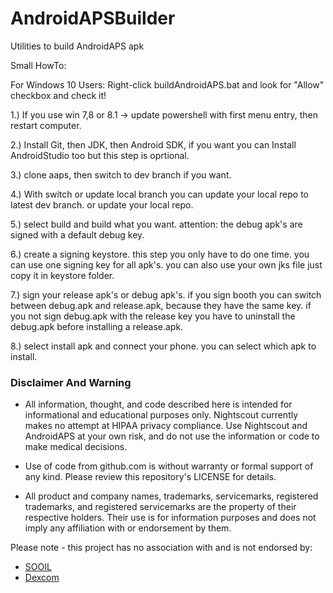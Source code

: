 # AndroidAPSBuilder
Utilities to build AndroidAPS apk

Small HowTo:

For Windows 10 Users: Right-click buildAndroidAPS.bat and look for "Allow" checkbox and check it!

1.) If you use win 7,8 or 8.1 -> update powershell with first menu entry, then restart computer.

2.) Install Git, then JDK, then Android SDK, if you want you can Install AndroidStudio too but this step is oprtional.

3.) clone aaps, then switch to dev branch if you want. 

4.) With switch or update local branch you can update your local repo to latest dev branch. or update your local repo.

5.) select build and build what you want. attention: the debug apk's are signed with a default debug key. 

6.) create a signing keystore. this step you only have to do one time. you can use one signing key for all apk's. you can also use your own jks file just copy it in keystore folder.

7.) sign your release apk's or debug apk's. if you sign booth you can switch between debug.apk and release.apk, because they have the same key. if you not sign debug.apk with the release key you have to uninstall the debug.apk before installing a release.apk.

8.) select install apk and connect your phone. you can select which apk to install.





### Disclaimer And Warning

* All information, thought, and code described here is intended for informational and educational purposes only. Nightscout currently makes no attempt at HIPAA privacy compliance. Use Nightscout and AndroidAPS at your own risk, and do not use the information or code to make medical decisions.

* Use of code from github.com is without warranty or formal support of any kind. Please review this repository's LICENSE for details.

* All product and company names, trademarks, servicemarks, registered trademarks, and registered servicemarks are the property of their respective holders. Their use is for information purposes and does not imply any affiliation with or endorsement by them.

Please note - this project has no association with and is not endorsed by:

- [SOOIL](http://www.sooil.com/eng/)
- [Dexcom](http://www.dexcom.com/)
